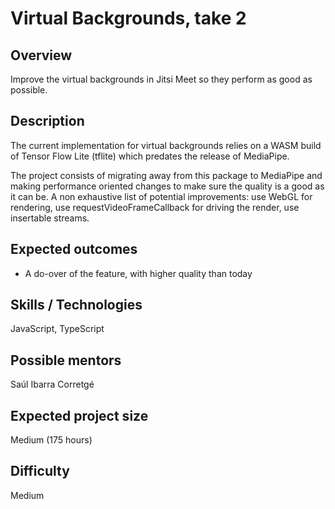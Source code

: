# Virtual Backgrounds, take 2

## Overview

Improve the virtual backgrounds in Jitsi Meet so they perform as good as possible.

## Description

The current implementation for virtual backgrounds relies on a WASM build of Tensor Flow Lite (tflite) which predates
the release of MediaPipe.

The project consists of migrating away from this package to MediaPipe and making performance oriented changes to
make sure the quality is a good as it can be. A non exhaustive list of potential improvements: use WebGL for rendering,
use requestVideoFrameCallback for driving the render, use insertable streams.

## Expected outcomes

* A do-over of the feature, with higher quality than today

## Skills / Technologies

JavaScript, TypeScript

## Possible mentors

Saúl Ibarra Corretgé

## Expected project size

Medium (175 hours)

## Difficulty

Medium

